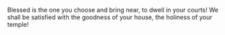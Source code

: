 Blessed is the one you choose and bring near, to dwell in your courts! We shall be satisfied with the goodness of your house, the holiness of your temple!
